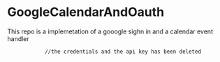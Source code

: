 # GoogleCalendarAndOauth

This repo is a implemetation of a gooogle sighn in and a calendar event handler 



                //the credentials and the api key has been deleted
